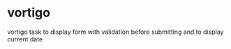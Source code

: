 # vortigo
vortigo task to display form with validation before submitting and to display current date 
